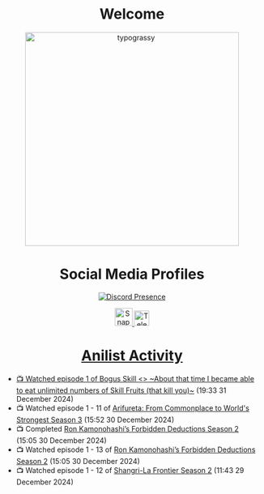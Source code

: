 <div align="center">

# Welcome
<a href="https://github.com/kawarimidoll/typograssy">
    <img alt="typograssy" src="https://typograssy.deno.dev/api?text=%E3%82%88%E3%81%86%E3%81%93%E3%81%9D%E3%81%BF%E3%81%AA%E3%81%95%E3%82%93%20-%20Sheby--&&l0=none&l1=82d9d0&l2=027353&l3=038c4c&l4=01402e&bg=none&frame=none&speed=100&comment=" width="421.99">
</a>

</div>

<div align="center">

# Social Media Profiles

[![Discord Presence](https://lanyard.cnrad.dev/api/612532963938271232)](https://discord.com/users/612532963938271232)


<a href="https://www.snapchat.com/add/a.sheby" title="Snapchat Profile">
    <img src="https://www.freepnglogos.com/uploads/snapchat-logo-png-0.png" width="35" alt="Snapchat Logo" />


<a href="https://t.me/ASheby" title="Telegram Profile">
    <img src="https://www.freepnglogos.com/uploads/telegram-logo-png-0.png" width="30" alt="Telegram Logo" />


</div>

<div align="center">

# Anilist Activity

</div>

<!-- ANILIST_ACTIVITY:start -->

-   📺 Watched episode 1 of [Bogus Skill <<Fruitmaster>> ~About that time I became able to eat unlimited numbers of Skill Fruits (that kill you)~](https://anilist.co/anime/178100) (19:33 31 December 2024)
-   📺 Watched episode 1 - 11 of [Arifureta: From Commonplace to World's Strongest Season 3](https://anilist.co/anime/154473) (15:52 30 December 2024)
-   📺 Completed [Ron Kamonohashi’s Forbidden Deductions Season 2](https://anilist.co/anime/172355) (15:05 30 December 2024)
-   📺 Watched episode 1 - 13 of [Ron Kamonohashi’s Forbidden Deductions Season 2](https://anilist.co/anime/172355) (15:05 30 December 2024)
-   📺 Watched episode 1 - 12 of [Shangri-La Frontier Season 2](https://anilist.co/anime/176508) (11:43 29 December 2024)

<!-- ANILIST_ACTIVITY:end -->

